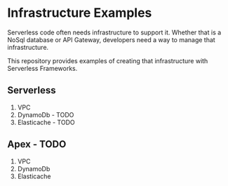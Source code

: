# Infrastructure Examples
Serverless code often needs infrastructure to support it. Whether that is a NoSql database or API Gateway, developers need a way to manage that infrastructure.

This repository provides examples of creating that infrastructure with Serverless Frameworks.

## Serverless
1. VPC
2. DynamoDb - TODO
3. Elasticache - TODO

## Apex - TODO
1. VPC
2. DynamoDb
3. Elasticache
